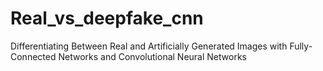 # Real_vs_deepfake_cnn
Differentiating Between Real and Artificially Generated Images with Fully-Connected Networks and Convolutional Neural Networks
